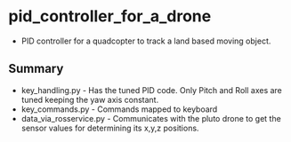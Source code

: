 # pid_controller_for_a_drone

* PID controller for a quadcopter to track a land based moving object.

## Summary

* key_handling.py - Has the tuned PID code. Only Pitch and Roll axes are tuned keeping the yaw axis constant. 
* key_commands.py - Commands mapped to keyboard
* data_via_rosservice.py - Communicates with the pluto drone to get the sensor values for determining its x,y,z positions.
